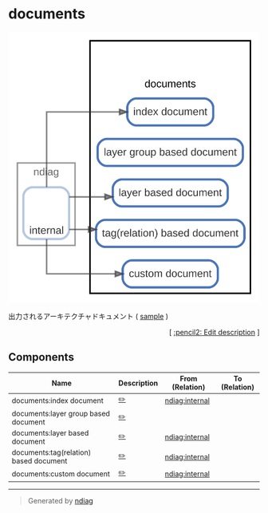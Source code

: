 # documents

![diagram](node-documents.svg)

出力されるアーキテクチャドキュメント ( [sample](/sample/output/README.md) )


<p align="right">
  [ <a href="../ndiag.descriptions.ja/_node-documents.md">:pencil2: Edit description</a> ]
<p>

## Components

| Name | Description | From (Relation) | To (Relation) |
| --- | --- | --- | --- |
| documents:index document |  <a href="../ndiag.descriptions.ja/_component-documents_index_document.md">:pencil2:</a> | [ndiag:internal](node-ndiag.md) |  |
| documents:layer group based document |  <a href="../ndiag.descriptions.ja/_component-documents_layer_group_based_document.md">:pencil2:</a> |  |  |
| documents:layer based document |  <a href="../ndiag.descriptions.ja/_component-documents_layer_based_document.md">:pencil2:</a> | [ndiag:internal](node-ndiag.md) |  |
| documents:tag(relation) based document |  <a href="../ndiag.descriptions.ja/_component-documents_tag(relation)_based_document.md">:pencil2:</a> | [ndiag:internal](node-ndiag.md) |  |
| documents:custom document |  <a href="../ndiag.descriptions.ja/_component-documents_custom_document.md">:pencil2:</a> | [ndiag:internal](node-ndiag.md) |  |


---

> Generated by [ndiag](https://github.com/k1LoW/ndiag)
